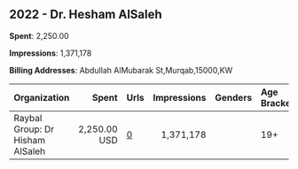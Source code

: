 ## 2022 - Dr. Hesham AlSaleh 
**Spent**: 2,250.00

**Impressions**: 1,371,178

**Billing Addresses**: Abdullah AlMubarak St,Murqab,15000,KW

|Organization|Spent|Urls|Impressions|Genders|Age Brackets|Country Codes|
|:---|---:|:---|---:|:---|:---|:---|
|Raybal Group: Dr Hisham AlSaleh|2,250.00 USD|[0](https://www.snap.com/political-ads/asset/5312bc456e3d4d843b507811349180059a641942e64cf23827794a64aca17f62?mediaType=mp4)|1,371,178||19+|kuwait|
